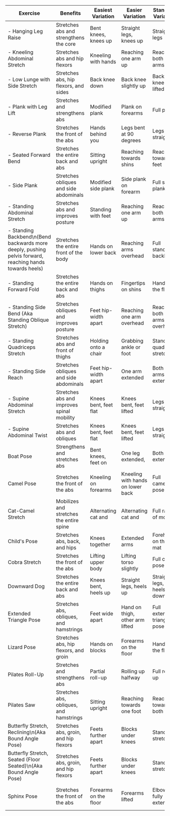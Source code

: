| Exercise                    | Benefits                                   | Easiest Variation          | Easier Variation                  | Standard Variation          | Harder Variation             | Hardest Variation             |
| --------------------------- | ------------------------------------------ | -------------------------- | --------------------------------- | --------------------------- | ---------------------------- | ----------------------------- |
| - Hanging Leg Raise           | Stretches abs and strengthens the core     | Bent knees, knees up       | Straight legs, knees up           | Straight legs               | Lifting legs higher          | Adding a side-to-side twist   |
| - Kneeling Abdominal Stretch  | Stretches abs and hip flexors              | Kneeling with hands        | Reaching one arm up               | Reaching both arms up       | Reaching both arms overhead  | Adding a side bend            |
| - Low Lunge with Side Stretch | Stretches abs, hip flexors, and sides      | Back knee down             | Back knee slightly up             | Back knee lifted            | Adding a side bend           | Adding a twist                |
| - Plank with Leg Lift         | Stretches and strengthens abs              | Modified plank             | Plank on forearms                 | Full plank                  | Alternating leg lifts        | Leg lift with knee tuck       |
| - Reverse Plank               | Stretches the front of the abs             | Hands behind you           | Legs bent at 90 degrees           | Legs straight               | One leg lifted               | One leg extended, arm lifted  |
| - Seated Forward Bend         | Stretches the entire back and abs          | Sitting upright            | Reaching towards shins            | Reaching towards feet       | Reaching beyond feet         | Overhead reach                |
| - Side Plank                  | Stretches obliques and side abdominals     | Modified side plank        | Side plank on forearm             | Full side plank             | Adding leg lift              | Adding a hip dip              |
| - Standing Abdominal Stretch  | Stretches abs and improves posture         | Standing with feet         | Reaching one arm up               | Reaching both arms up       | Reaching both arms overhead  | Adding a side bend            |
| - Standing Backbend\n(Bend backwards more deeply, pushing pelvis forward, reaching hands towards heels)          | Stretches the entire front of the body     | Hands on lower back        | Reaching arms overhead            | Full standing backbend      | Adding a side bend           | Adding a twist                |
| - Standing Forward Fold       | Stretches the entire back and abs          | Hands on thighs            | Fingertips on shins               | Hands on the floor          | Hands grabbing ankles        | Hands under feet              |
| - Standing Side Bend (Aka Standing Oblique Stretch)    | Stretches obliques and improves posture    | Feet hip-width apart       | Reaching one arm overhead         | Reaching both arms overhead | Adding a side bend           | Adding a twist                |
| - Standing Quadriceps Stretch | Stretches abs and front of thighs          | Holding onto a chair       | Grabbing ankle or foot            | Standing quad stretch       | Adding a side bend           | Adding a backbend             |
| - Standing Side Reach         | Stretches obliques and side abdominals     | Feet hip-width apart       | One arm extended                  | Both arms extended          | Adding a side bend           | Adding a twist                |
| - Supine Abdominal Stretch    | Stretches abs and improves spinal mobility | Knees bent, feet flat      | Knees bent, feet lifted           | Legs straight               | Straight legs, arms extended | Adding a leg lift             |
| - Supine Abdominal Twist      | Stretches abs and obliques                 | Knees bent, feet flat      | Knees bent, feet lifted           | Legs straight               | Reaching opposite arm        | Adding a leg lift             |
| Boat Pose                   | Strengthens and stretches abs              | Bent knees, feet on        | One leg extended,                 | Both legs extended,         | Arms extended overhead       | Adding a twist                |
| Camel Pose                  | Stretches the front of the abs             | Kneeling on forearms       | Kneeling with hands on lower back | Full camel pose             | Reaching hands to heels      | Adding a backbend             |
| Cat-Camel Stretch           | Mobilizes and stretches the entire spine   | Alternating cat and        | Alternating cat and               | Full range of motion        | Adding knee hover            | Adding leg extension          |
| Child's Pose                | Stretches abs, back, and hips              | Knees together             | Extended arms                     | Forehead on the mat         | Arms extended overhead       | Side reach with arm           |
| Cobra Stretch               | Stretches the front of the abs             | Lifting upper body         | Lifting torso slightly            | Full cobra pose             | Lifting higher with arms     | Lifting higher with legs      |
| Downward Dog                | Stretches the entire back and abs          | Knees bent, heels up       | Straight legs, heels up           | Straight legs, heels down   | One leg lifted               | Alternating leg lifts         |
| Extended Triangle Pose      | Stretches abs, obliques, and hamstrings    | Feet wide apart            | Hand on thigh, other arm lifted   | Full extended triangle pose | Adding a side bend           | Adding a twist                |
| Lizard Pose                 | Stretches abs, hip flexors, and groin      | Hands on blocks            | Forearms on the floor             | Hands on the floor          | Adding a twist               | Adding a backbend             |
| Pilates Roll-Up             | Stretches and strengthens abs              | Partial roll-up            | Rolling up halfway                | Full roll-up                | Adding a twist               | Adding leg lift               |
| Pilates Saw                 | Stretches abs, obliques, and hamstrings    | Sitting upright            | Reaching towards one foot         | Reaching towards both feet  | Adding a twist               | Adding a leg lift             |
| Butterfly Stretch, Reclining\n(Aka Bound Angle Pose)  |  Stretches abs, groin, and hip flexors  | Feets further apart     | Blocks under knees                | Standard stretch          | Feets closer to body        | Strap to pull feet to body |
| Butterfly Stretch, Seated (Floor Seated)\n(Aka Bound Angle Pose)  |  Stretches abs, groin, and hip flexors | Feets further apart     | Blocks under knees                | Standard stretch          | Feets closer to body        | Strap to pull feet to body |
| Sphinx Pose                 | Stretches the front of the abs             | Forearms on the floor      | Forearms lifted                   | Elbows fully extended       | Lifting upper body higher    | One leg lifted                |